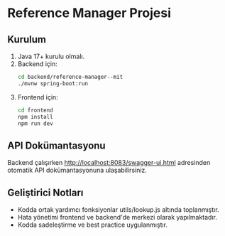 # Reference Manager Projesi

## Kurulum

1. Java 17+ kurulu olmalı.
2. Backend için:
   ```sh
   cd backend/reference-manager--mit
   ./mvnw spring-boot:run
   ```
3. Frontend için:
   ```sh
   cd frontend
   npm install
   npm run dev
   ```

## API Dokümantasyonu

Backend çalışırken [http://localhost:8083/swagger-ui.html](http://localhost:8083/swagger-ui.html) adresinden otomatik API dokümantasyonuna ulaşabilirsiniz.

## Geliştirici Notları
- Kodda ortak yardımcı fonksiyonlar utils/lookup.js altında toplanmıştır.
- Hata yönetimi frontend ve backend'de merkezi olarak yapılmaktadır.
- Kodda sadeleştirme ve best practice uygulanmıştır. 
